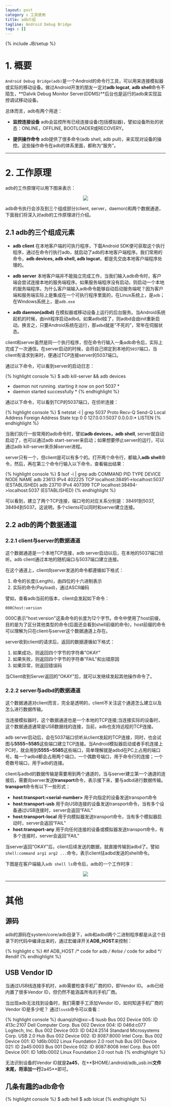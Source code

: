 ```yaml
---
layout: post
category : 工具使用
title: adb介绍
tagline: Android Debug Bridge
tags : []
---
```

{% include JB/setup %}

# 1. 概要

`Android Debug Bridge(adb)`是一个Android的命令行工具，可以用来连接模拟器或实际的移动设备。做过Android开发的朋友一定对**adb logcat**, **adb shell**命令不陌生，**Dalvik Debug Monitor Server(DDMS)**后台也是运行的adb来实现监控调试移动设备。

总体而言，adb有两个用途：

- **监控连接设备** adb会监控所有已经连接设备(包括模拟器)，譬如设备所处的状态：ONLINE，OFFLINE, BOOTLOADER或RECOVERY。

- **提供操作命令** adb提供了很多命令(adb shell, adb pull)，来实现对设备的操控。这些操作命令在adb的体系里面，都称为“服务”。

***

# 2. 工作原理

adb的工作原理可以用下图来表示：

<div align="center"><img src="/assets/images/adb/1-three-elements-of-adb.png" /></div>

adb命令执行会涉及到三个组成部分(client, server，daemon)和两个数据通道，下面我们将深入对adb的工作原理进行介绍。

## 2.1 adb的三个组成元素

- **adb client**
  在本地客户端的可执行程序，下载Android SDK便可获取这个执行程序，通过在命令行执行adb，就启动了adb的本地客户端程序。我们常用的命令，**adb devices, adb shell, adb logcat**，都是先交由本地客户端程序处理的。

- **adb server**
  本地客户端并不能独立完成工作，当我们输入adb命令时，客户端会尝试连接本地的服务端程序。如果服务端程序没有启动，则启动一个本地的服务端程序。为什么客户端输入adb命令能够自动启动服务端呢？因为客户端和服务端实际上是集成在一个可执行程序里面的，在Linux系统上，是`adb`；在Windows系统上，是`adb.exe`

- **adb daemon(adbd)**
  在模拟器或移动设备上运行的后台服务。当Android系统起机的时候，由init程序启动adbd。如果adbd挂了，则adbd会由init重新启动。换言之，只要Android系统在运行，那`adbd`就是“不死的”，常年在伺服状态。
  
client和server虽然是同一个执行程序，但在命令行输入一条adb命令后，实际上完成了一次通信。在server启动的时候，会将自己绑定到本地的`5037`端口，当client有请求到来时，便通过TCP连接server的5037端口。

通过以下命令，可以看到server的启动日志：

{% highlight console %}
$ adb kill-server && adb devices
* daemon not running. starting it now on port 5037 *
* daemon started successfully *
{% endhighlight %}

通过以下命令，可以看到TCP的5037端口，在侦听连接：

{% highlight console %}
$ netstat -l | grep 5037
Proto Recv-Q Send-Q    Local Address   Foreign Address     State
tcp        0      0    127.0.0.1:5037  0.0.0.0:*           LISTEN
{% endhighlight %}

当我们执行一些常用的adb命令时，譬如**adb devices，adb shell**, server就自动启动了，也可以通过adb start-server来启动；如果想要停止server的运行，可以通过adb kill-server来杀掉server进程。

server只有一个，但client是可以有多个的。打开两个命令行，都输入**adb shell**命令，然后，再在第三个命令行输入以下命令，查看输出结果：

{% highlight console %}
$ lsof -i | grep adb
COMMAND   PID   TYPE DEVICE NODE NAME
adb     23613   IPv4 402225 TCP  localhost:38491->localhost:5037 (ESTABLISHED)
adb     23710   IPv4 407399 TCP  localhost:38494->localhost:5037 (ESTABLISHED)
{% endhighlight %}

可以看到，建立了两个TCP连接，端口号的对应关系分别是：38491到5037, 38494到5037。这说明，多个clients可以同时和server建立连接。

## 2.2 adb的两个数据通道

### 2.2.1 client与server的数据通道 

这个数据通道是一个本地TCP连接，adb server启动以后，在本地的5037端口侦听。adb client通过本地的随机端口与5037端口建立连接。

在这个通道上，client向server发送的命令都遵循如下格式：

1. 命令的长度(Length)，由四位的十六进制表示
2. 实际的命令(Payload)，通过ASCII编码

譬如，查看adb当前的版本，client会发起如下命令：

    000Chost:version

000C表示"host:version"这条命令的长度为12个字节。命令中使用了host前缀，目的是为了区分其他类型的命令(后面还会看到shell前缀的命令)，host前缀的命令可以理解为只在client与server这个数据通道上存在。

server收到client的请求后，返回的数据遵循如下格式：

1. 如果成功，则返回四个字节的字符串"OKAY"
2. 如果失败，则返回四个字节的字符串"FAIL"和出错原因
3. 如果异常，则返回错误码

当Client收到Server返回的"OKAY"后，就可以发继续发起其他操作命令了。

### 2.2.2 **server与adbd的数据通道**

这个数据通道对client而言，完全是透明的，client不关注这个通道怎么建立以及怎么进行数据传输。

当连接模拟器时，这个数据通道也是一个本地的TCP连接;当连接实际的设备时，这个数据通道通常是USB数据线的连接，当前，adb也支持远程的TCP连接。

adb server启动后，会在5037端口侦听从client发起的TCP连接，同时，也会试图与**5555~5585**这些端口建立TCP连接。当Android模拟器启动或者手机连接上PC时，就会用到**5555~5585**这些端口，简单理解就是adbd在PC上占用的端口号。每一个adbd都会占用两个端口，一个偶数号端口，用于命令行的连接；一个奇数号端口，用于adb的连接。
    
client与adbd的数据传输是需要用到两个通道的，当与server建立第一个通道的连接后，需要向server发送**transport**命令，表示接下来，要与adbd进行数据传输。**transport**命令有以下一些形式：

- **host:transport:&lt;serial-number&gt;** 用于向指定的设备发送transport命令
- **host:transport-usb** 用于向USB连接的设备发送transport命令，当有多个设备通过USB连接时，server会返回“FAIL”
- **host:transport-local** 用于向模拟器发送transport命令，当有多个模拟器启动时，server会返回“FAIL”
- **host:transport-any** 用于向任何连接的设备或模拟器发送transport命令，有多个连接时，server会返回“FAIL”

当server返回“OKAY”后，client后续发送的数据，就直接传输到adbd了。譬如`shell:command arg1 arg2 ...`命令，表示client往adbd发送的shell命令。

下图是在客户端输入`adb shell ls`命令后，adb的一个工作时序：

<div align="center"><img src="/assets/images/adb/2-adb-time-sequence.png" /></div>

***

# 其他

## 源码

adb的源码在system/core/adb目录下，adb和adbd两个二进制程序都是从这个目录下的代码中编译出来的，通过宏编译开关**ADB_HOST**来控制：

{% highlight c %}
#if ADB_HOST
/* code for adb */
#else
/* code for adbd */
#endif
{% endhighlight %}


## USB Vendor ID

当通过USB线连接手机时，adb需要检查手机厂商的ID，即Vendor ID。
adb已经内置了很多Vendor ID，但仍然不能涵盖所有的手机厂商。

当出现adb无法找到设备时，我们需要手工添加Vendor ID，如何知道手机厂商的Vendor ID是多少呢？ 通过`lsusb`命令可以查看：

{% highlight console %}
duanqizhi@xo:~$ lsusb 
Bus 002 Device 005: ID 413c:2107 Dell Computer Corp. 
Bus 002 Device 004: ID 046d:c077 Logitech, Inc. 
Bus 002 Device 003: ID 0424:2514 Standard Microsystems Corp. USB 2.0 Hub
Bus 002 Device 002: ID 8087:8000 Intel Corp. 
Bus 002 Device 001: ID 1d6b:0002 Linux Foundation 2.0 root hub
Bus 001 Device 021: ID 2a45:0003 
Bus 001 Device 002: ID 8087:8008 Intel Corp. 
Bus 001 Device 001: ID 1d6b:0002 Linux Foundation 2.0 root hub
{% endhighlight %}

无法识别设备的Vendor ID就是**2a45**，在**$HOME/.android/adb_usb.ini**文件末尾，将添加一行**2a45**即可。

## 几条有趣的adb命令

{% highlight console %}
$ adb hell
$ adb lolcat
{% endhighlight %}
